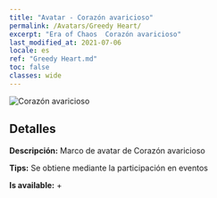 ```yaml
---
title: "Avatar - Corazón avaricioso"
permalink: /Avatars/Greedy Heart/
excerpt: "Era of Chaos  Corazón avaricioso"
last_modified_at: 2021-07-06
locale: es
ref: "Greedy Heart.md"
toc: false
classes: wide
---
```

 ![Corazón avaricioso](/images/a/avatarFrame_75.png)

## Detalles

 **Descripción:** Marco de avatar de Corazón avaricioso 

 **Tips:** Se obtiene mediante la participación en eventos 

 **Is available:**  + 

